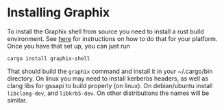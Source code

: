 # Installing Graphix

To install the Graphix shell from source you need to install a rust build
environment. See [here](https://www.rust-lang.org/tools/install) for
instructions on how to do that for your platform. Once you have that set up, you
can just run

`cargo install graphix-shell`

That should build the `graphix` command and install it in your ~/.cargo/bin
directory. On linux you may need to install kerberos headers, as well as clang
libs for gssapi to build properly (on linux). On debian/ubuntu install
`libclang-dev`, and `libkrb5-dev`. On other distributions the names will be
similar.
